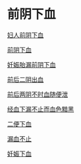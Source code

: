 # 前阴下血[妇人前阴下血](https://www.gmzyjc.com/search/result?wd=妇人前阴下血)[前阴下血](https://www.gmzyjc.com/search/result?wd=前阴下血)[妊娠胎漏前阴下血](https://www.gmzyjc.com/search/result?wd=妊娠胎漏前阴下血)[前后二阴出血](https://www.gmzyjc.com/search/result?wd=前后二阴出血)[前后两阴不时血随便泄](https://www.gmzyjc.com/search/result?wd=前后两阴不时血随便泄)[经血下漏不止而血色黯黑](https://www.gmzyjc.com/search/result?wd=经血下漏不止而血色黯黑)[二便下血](https://www.gmzyjc.com/search/result?wd=二便下血)[漏血不止](https://www.gmzyjc.com/search/result?wd=漏血不止)[妊娠下血](https://www.gmzyjc.com/search/result?wd=妊娠下血)